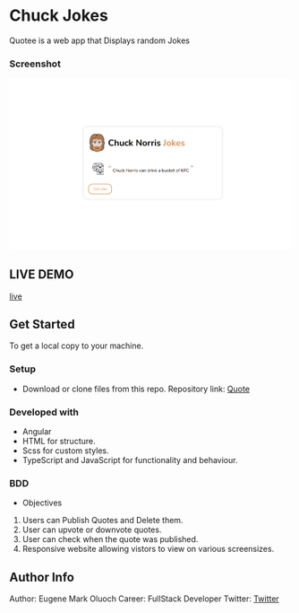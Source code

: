 # Chuck Jokes
Quotee is a web app that Displays random Jokes
### Screenshot
![ScreenShot](https://github.com/Eugene-Oluoch/chuck-norris-jokes/blob/master/src/assets/chuck-mories.png)
## LIVE DEMO
[live](https://eugene-oluoch.github.io/chuck-norris-jokes)
## Get Started
To get a local copy to your machine.
### Setup
* Download or clone files from this repo.
Repository link: [Quote](https://github.com/Eugene-Oluoch/chuck-norris-jokes)
### Developed with
* Angular
* HTML for structure.
* Scss for custom styles.
* TypeScript and JavaScript for functionality and behaviour.
### BDD
* Objectives
1. Users can Publish Quotes and Delete them.
2. User can upvote or downvote quotes.
3. User can check when the quote was published.
4. Responsive website allowing vistors to view on various screensizes.
## Author Info
Author: Eugene Mark Oluoch
Career: FullStack Developer
Twitter: [Twitter](https://twitter.com/crabs_ke)